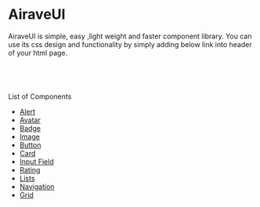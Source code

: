 # AiraveUI
AiraveUI is simple, easy ,light weight and faster component library.
You can use its css design and functionality by simply adding below link into header of your html page.
<pre>
<code class="language-html">
<link rel="stylesheet" href="https://airave-ui.netlify.app/component.css">
</code>
</pre>
List of Components
<ul>
<li><a href="https://airave-ui.netlify.app/src/components/alert/alert">Alert</a></li>
<li><a href="https://airave-ui.netlify.app/src/components/avatar/avatar">Avatar</a></li>
<li><a href="https://airave-ui.netlify.app/src/components/badge/badge">Badge</a></li>
<li><a href="https://airave-ui.netlify.app/src/components/image/image">Image</a></li>
<li><a href="https://airave-ui.netlify.app/src/components/button/button">Button</a></li>
<li><a href="https://airave-ui.netlify.app/src/components/cards/card.html">Card</a></li>
<li><a href="https://airave-ui.netlify.app/src/components/input/input-field">Input Field</a></li>
<li><a href="https://airave-ui.netlify.app/src/components/rating/rating">Rating</a></li>
<li><a href="https://airave-ui.netlify.app/src/components/list/list.html">Lists</a></li>
<li><a href="https://airave-ui.netlify.app/src/components/navigation/navigation">Navigation</a></li>
<li><a href="https://airave-ui.netlify.app/src/components/grid/grid">Grid</a></li></ul>
